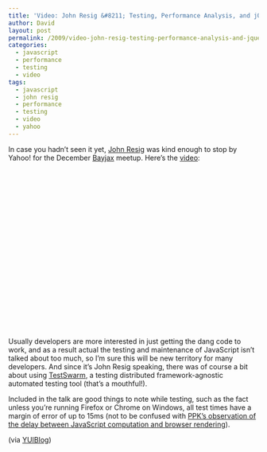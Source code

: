 ```yaml
---
title: 'Video: John Resig &#8211; Testing, Performance Analysis, and jQuery 1.4'
author: David
layout: post
permalink: /2009/video-john-resig-testing-performance-analysis-and-jquery-1-4
categories:
  - javascript
  - performance
  - testing
  - video
tags:
  - javascript
  - john resig
  - performance
  - testing
  - video
  - yahoo
---
```

In case you hadn&#8217;t seen it yet, [John Resig][1] was kind enough to stop by Yahoo! for the December [Bayjax][2] meetup. Here&#8217;s the [video][3]:

<div class="video" style="width:576px; height: 324px;">
</div>

Usually developers are more interested in just getting the dang code to work, and as a result actual the testing and maintenance of JavaScript isn&#8217;t talked about too much, so I&#8217;m sure this will be new territory for many developers. And since it&#8217;s John Resig speaking, there was of course a bit about using [TestSwarm][4], a testing distributed framework-agnostic automated testing tool (that&#8217;s a mouthful!).

Included in the talk are good things to note while testing, such as the fact unless you&#8217;re running Firefox or Chrome on Windows, all test times have a margin of error of up to 15ms (not to be confused with [PPK&#8217;s observation of the delay between JavaScript computation and browser rendering][5]).

(via [YUIBlog][6])

 [1]: http://ejohn.org/
 [2]: http://www.meetup.com/BayJax/
 [3]: http://developer.yahoo.com/yui/theater/video.php?v=resig-testing
 [4]: http://testswarm.com/
 [5]: http://www.quirksmode.org/blog/archives/2009/08/when_to_read_ou.html
 [6]: http://www.yuiblog.com/blog/2009/12/16/video-resig-testing-and-jquery/
